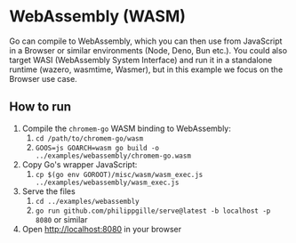 # WebAssembly (WASM)

Go can compile to WebAssembly, which you can then use from JavaScript in a Browser or similar environments (Node, Deno, Bun etc.). You could also target WASI (WebAssembly System Interface) and run it in a standalone runtime (wazero, wasmtime, Wasmer), but in this example we focus on the Browser use case.

## How to run

1. Compile the `chromem-go` WASM binding to WebAssembly:
   1. `cd /path/to/chromem-go/wasm`
   2. `GOOS=js GOARCH=wasm go build -o ../examples/webassembly/chromem-go.wasm`
2. Copy Go's wrapper JavaScript:
   1. `cp $(go env GOROOT)/misc/wasm/wasm_exec.js ../examples/webassembly/wasm_exec.js`
3. Serve the files
   1. `cd ../examples/webassembly`
   2. `go run github.com/philippgille/serve@latest -b localhost -p 8080` or similar
4. Open <http://localhost:8080> in your browser
